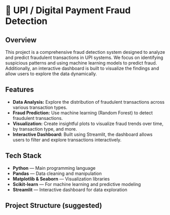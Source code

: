 # 🏦 UPI / Digital Payment Fraud Detection 


## Overview
This project is a comprehensive fraud detection system designed to analyze and predict fraudulent transactions in UPI systems. We focus on identifying suspicious patterns and using machine learning models to predict fraud. Additionally, an interactive dashboard is built to visualize the findings and allow users to explore the data dynamically.

## Features
- **Data Analysis:** Explore the distribution of fraudulent transactions across various transaction types.
- **Fraud Prediction:** Use machine learning (Random Forest) to detect fraudulent transactions.
- **Visualization:** Create insightful plots to visualize fraud trends over time, by transaction type, and more.
- **Interactive Dashboard:** Built using Streamlit, the dashboard allows users to filter and explore transactions interactively.

## Tech Stack
- **Python** — Main programming language  
- **Pandas** — Data cleaning and manipulation  
- **Matplotlib & Seaborn** — Visualization libraries  
- **Scikit-learn** — For machine learning and predictive modeling  
- **Streamlit** — Interactive dashboard for data exploration

## Project Structure (suggested)

